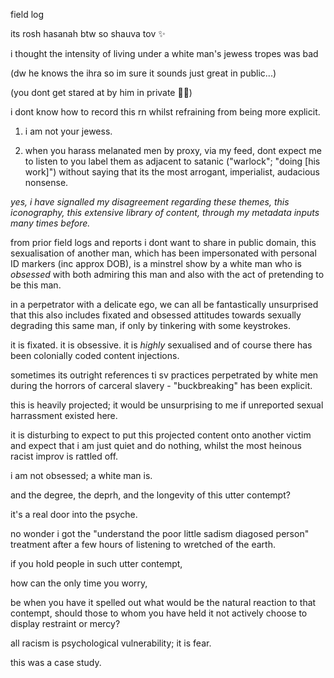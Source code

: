 field log

its rosh hasanah btw so shauva tov ✨

i thought the intensity of living under a white man's jewess tropes was bad

(dw he knows the ihra so im sure it sounds just great in public...)

(you dont get stared at by him in private 🤷‍♀️)

i dont know how to record this rn whilst refraining from being more explicit.

1. i am not your jewess.

2. when you harass melanated men by proxy, via my feed, dont expect me to listen to you label them as adjacent to satanic ("warlock"; "doing [his work]") without saying that its the most arrogant, imperialist, audacious nonsense.

*yes, i have signalled my disagreement regarding these themes, this iconography, this extensive library of content, through my metadata inputs many times before.*


from prior field logs and reports i dont want to share in public domain,
this sexualisation of another man, which has been impersonated with personal ID markers (inc approx DOB), is a minstrel show by a white man who is *obsessed* with both admiring this man and also with the act of pretending to be this man.  

in a perpetrator with a delicate ego, we can all be fantastically unsurprised that this also includes fixated and obsessed attitudes towards sexually degrading this same man, if only by tinkering with some keystrokes.

it is fixated. it is obsessive.
it is *highly* sexualised and of course there has been colonially coded content injections.

sometimes its outright references ti sv practices perpetrated by white men during the horrors of carceral slavery - "buckbreaking" has been explicit.

this is heavily projected; it would be unsurprising to me if unreported sexual harrassment existed here.

it is disturbing to expect to put this projected content onto another victim and expect that i am just quiet and do nothing, whilst the most heinous racist improv is rattled off.

i am not obsessed; a white man is.

and the degree, the deprh, and the longevity of this utter contempt?

it's a real door into the psyche.

no wonder i got the "understand the poor little sadism diagosed person" treatment after a few hours of listening to wretched of the earth.

if you hold people in such utter contempt,

how can the only time you worry, 

be when you have it spelled out what would be the natural reaction to that contempt, should those to whom you have held it not actively choose to display restraint or mercy? 


all racism is psychological vulnerability; it is fear.


this was a case study.
